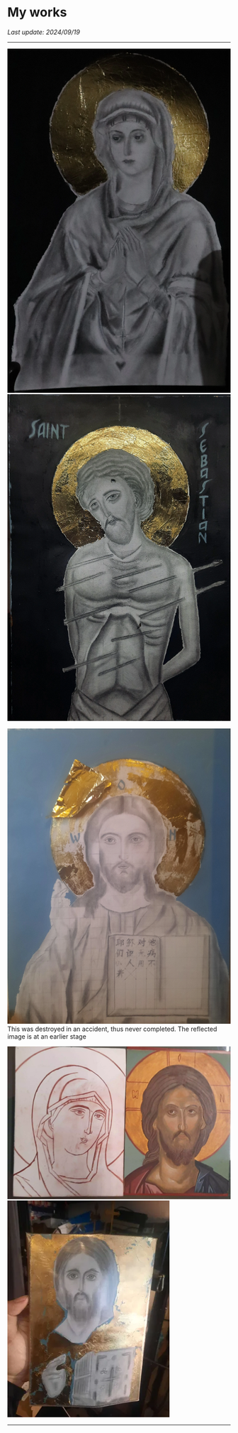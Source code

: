 # My works

*Last update: 2024/09/19*

<hr>

<img src=theotokos.webp><img src=st_sebastian.webp>

<img src=christ_pencil.webp>
This was destroyed in an accident, thus never completed. The reflected image is at an earlier stage

<img src=duo.webp><img src=sinai_pantocrator.webp>

<hr>

